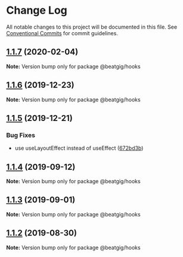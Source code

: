 # Change Log

All notable changes to this project will be documented in this file.
See [Conventional Commits](https://conventionalcommits.org) for commit guidelines.

## [1.1.7](https://github.com/beatgig/midi/compare/@beatgig/hooks@1.1.6...@beatgig/hooks@1.1.7) (2020-02-04)

**Note:** Version bump only for package @beatgig/hooks





## [1.1.6](https://github.com/beatgig/midi/compare/@beatgig/hooks@1.1.5...@beatgig/hooks@1.1.6) (2019-12-23)

**Note:** Version bump only for package @beatgig/hooks





## [1.1.5](https://github.com/beatgig/midi/compare/@beatgig/hooks@1.1.4...@beatgig/hooks@1.1.5) (2019-12-21)


### Bug Fixes

* use useLayoutEffect instead of useEffect ([672bd3b](https://github.com/beatgig/midi/commit/672bd3b))





## [1.1.4](https://github.com/beatgig/midi/compare/@beatgig/hooks@1.1.3...@beatgig/hooks@1.1.4) (2019-09-12)

**Note:** Version bump only for package @beatgig/hooks





## [1.1.3](https://github.com/beatgig/midi/compare/@beatgig/hooks@1.1.2...@beatgig/hooks@1.1.3) (2019-09-01)

**Note:** Version bump only for package @beatgig/hooks





## [1.1.2](https://github.com/beatgig/midi/compare/@beatgig/hooks@1.1.1...@beatgig/hooks@1.1.2) (2019-08-30)

**Note:** Version bump only for package @beatgig/hooks
